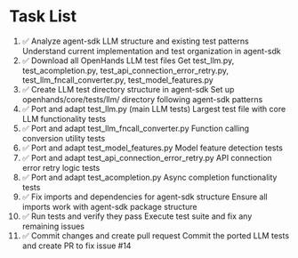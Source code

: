 # Task List

1. ✅ Analyze agent-sdk LLM structure and existing test patterns
Understand current implementation and test organization in agent-sdk
2. ✅ Download all OpenHands LLM test files
Get test_llm.py, test_acompletion.py, test_api_connection_error_retry.py, test_llm_fncall_converter.py, test_model_features.py
3. ✅ Create LLM test directory structure in agent-sdk
Set up openhands/core/tests/llm/ directory following agent-sdk patterns
4. ✅ Port and adapt test_llm.py (main LLM tests)
Largest test file with core LLM functionality tests
5. ✅ Port and adapt test_llm_fncall_converter.py
Function calling conversion utility tests
6. ✅ Port and adapt test_model_features.py
Model feature detection tests
7. ✅ Port and adapt test_api_connection_error_retry.py
API connection error retry logic tests
8. ✅ Port and adapt test_acompletion.py
Async completion functionality tests
9. ✅ Fix imports and dependencies for agent-sdk structure
Ensure all imports work with agent-sdk package structure
10. ✅ Run tests and verify they pass
Execute test suite and fix any remaining issues
11. ✅ Commit changes and create pull request
Commit the ported LLM tests and create PR to fix issue #14

